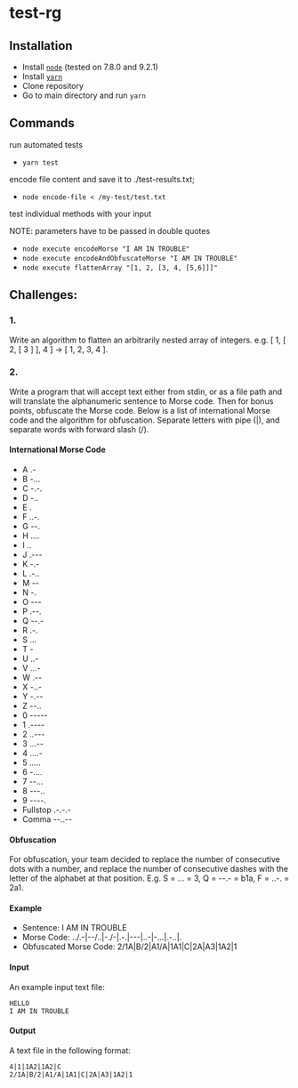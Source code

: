 # test-rg

## Installation
* Install [`node`](https://nodejs.org/en/) (tested on 7.8.0 and 9.2.1)
* Install [`yarn`](https://yarnpkg.com/en/)
* Clone repository
* Go to main directory and run ``yarn``

## Commands
run automated tests
* ``yarn test``

encode file content and save it to ./test-results.txt;
* ``node encode-file < /my-test/test.txt``

test individual methods with your input

NOTE: parameters have to be passed in double quotes
* ``node execute encodeMorse "I AM IN TROUBLE"``
* ``node execute encodeAndObfuscateMorse "I AM IN TROUBLE"``
* ``node execute flattenArray "[1, 2, [3, 4, [5,6]]]"``


## Challenges:
### 1.
Write an algorithm to flatten an arbitrarily nested array of integers. e.g. [ 1, [ 2, [ 3 ] ], 4 ] -> [ 1, 2, 3, 4 ].

### 2.
Write a program that will accept text either from stdin, or as a file path and will translate the alphanumeric sentence
to Morse code. Then for bonus points, obfuscate the Morse code. Below is a list of international Morse code and the algorithm
for obfuscation. Separate letters with pipe (|), and separate words with forward slash (/).

#### International Morse Code
* A .-
* B -...
* C -.-.
* D -..
* E .
* F ..-.
* G --.
* H ....
* I ..
* J .---
* K -.-
* L .-..
* M --
* N -.
* O ---
* P .--.
* Q --.-
* R .-.
* S ...
* T -
* U ..-
* V ...-
* W .--
* X -..-
* Y -.--
* Z --..
* 0 -----
* 1 .----
* 2 ..---
* 3 ...--
* 4 ....-
* 5 .....
* 6 -....
* 7 --...
* 8 ---..
* 9 ----.
* Fullstop .-.-.-
* Comma --..--

#### Obfuscation
For obfuscation, your team decided to replace the number of consecutive dots with a number, and replace the number of consecutive dashes with the letter of the alphabet at that position. E.g. S = ... = 3, Q = --.- = b1a, F = ..-. = 2a1.

#### Example
* Sentence: I AM IN TROUBLE
* Morse Code: ../.-|--/..|-./-|.-.|---|..-|-...|.-..|.
* Obfuscated Morse Code: 2/1A|B/2|A1/A|1A1|C|2A|A3|1A2|1

#### Input
An example input text file:

```
HELLO
I AM IN TROUBLE
```

#### Output
A text file in the following format:

```
4|1|1A2|1A2|C
2/1A|B/2|A1/A|1A1|C|2A|A3|1A2|1
```
